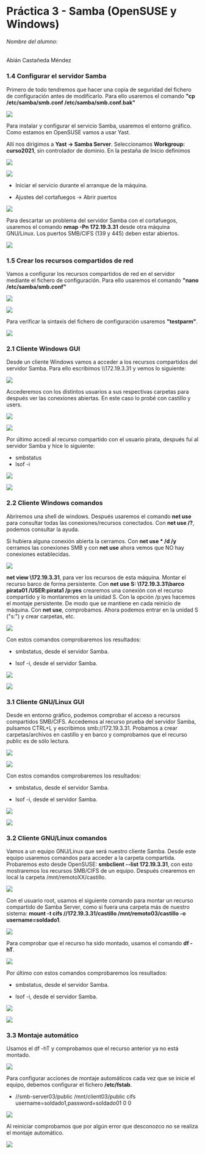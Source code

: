 # Práctica 3 - Samba (OpenSUSE y Windows)

###### Nombre del alumno:
Abián Castañeda Méndez

### 1.4 Configurar el servidor Samba

Primero de todo tendremos que hacer una copia de seguridad del fichero de configuración antes de modificarlo. Para ello usaremos el comando **"cp /etc/samba/smb.conf /etc/samba/smb.conf.bak"**

![](Images/1.4.1.png)

Para instalar y configurar el servicio Samba, usaremos el entorno gráfico. Como estamos en OpenSUSE vamos a usar Yast.

Allí nos dirigimos a **Yast -> Samba Server**. Seleccionamos **Workgroup: curso2021**, sin controlador de dominio. En la pestaña de Inicio definimos

![](Images/1.4.2.png)

![](Images/1.4.3.png)

* Iniciar el servicio durante el arranque de la máquina.

* Ajustes del cortafuegos -> Abrir puertos

![](Images/1.4.4.png)

Para descartar un problema del servidor Samba con el cortafuegos, usaremos el comando **nmap -Pn 172.19.3.31** desde otra máquina GNU/Linux. Los puertos SMB/CIFS (139 y 445) deben estar abiertos.

![](Images/1.4.png)


### 1.5 Crear los recursos compartidos de red

Vamos a configurar los recursos compartidos de red en el servidor mediante el fichero de configuración. Para ello usaremos el comando **"nano /etc/samba/smb.conf"**

![](Images/1.5.png)

![](Images/1.5.2.png)

Para verificar la sintaxis del fichero de configuración usaremos **"testparm"**.

![](Images/1.5.3.png)

### 2.1 Cliente Windows GUI

Desde un cliente Windows vamos a acceder a los recursos compartidos del servidor Samba. Para ello escribimos \\\172.19.3.31 y vemos lo siguiente:

![](Images/2.1.1.png)

Accederemos con los distintos usuarios a sus respectivas carpetas para después ver las conexiones abiertas. En este caso lo probé con castillo y users.

![](Images/2.1.2.png)


![](Images/2.1.3.png)

Por último accedí al recurso compartido con el usuario pirata, después fuí al servidor Samba y hice lo siguiente:

* smbstatus
* lsof -i

![](Images/2.1.4.png)

![](Images/2.1.5.png)

### 2.2 Cliente Windows comandos


Abriremos una shell de windows. Después usaremos el comando **net use** para consultar todas las conexiones/recursos conectados. Con **net use /?**, podemos consultar la ayuda.


Si hubiera alguna conexión abierta la cerramos. Con **net use * /d /y** cerramos las conexiones SMB y con **net use** ahora vemos que NO hay conexiones establecidas.

![](Images/2.2.1.png)


**net view \\172.19.3.31**, para ver los recursos de esta máquina. Montar el recurso barco de forma persistente. Con **net use S: \\172.19.3.31\barco pirata01  /USER:pirata1 /p:yes** crearemos una conexión con el recurso compartido y lo montaremos en la unidad S. Con la opción /p:yes hacemos el montaje persistente. De modo que se mantiene en cada reinicio de máquina. Con **net use**, comprobamos. Ahora podemos entrar en la unidad S ("s:") y crear carpetas, etc.

![](Images/2.2.2.png)

Con estos comandos comprobaremos los resultados:

* smbstatus, desde el servidor Samba.

* lsof -i, desde el servidor Samba.

![](Images/2.2.3.png)

![](Images/2.2.4.png)

### 3.1 Cliente GNU/Linux GUI

Desde en entorno gráfico, podemos comprobar el acceso a recursos compartidos SMB/CIFS. Accedemos al recurso prueba del servidor Samba, pulsamos CTRL+L y escribimos smb://172.19.3.31. Probamos a crear carpetas/archivos en castillo y en barco y comprobamos que el recurso public es de sólo lectura.

![](Images/3.1.1.png)

![](Images/3.1.2.1.png)

Con estos comandos comprobaremos los resultados:

* smbstatus, desde el servidor Samba.

* lsof -i, desde el servidor Samba.

![](Images/3.1.2.png)

![](Images/3.1.3.png)

### 3.2 Cliente GNU/Linux comandos

Vamos a un equipo GNU/Linux que será nuestro cliente Samba. Desde este equipo usaremos comandos para acceder a la carpeta compartida. Probaremos esto desde OpenSUSE: **smbclient --list 172.19.3.31**, con esto mostraremos los recursos SMB/CIFS de un equipo. Después crearemos en local la carpeta /mnt/remotoXX/castillo.


![](Images/3.2.1.png)

Con el usuario root, usamos el siguiente comando para montar un recurso compartido de Samba Server, como si fuera una carpeta más de nuestro sistema: **mount -t cifs //172.19.3.31/castillo /mnt/remoto03/castillo -o username=soldado1**.

![](Images/3.2.2.png)

Para comprobar que el recurso ha sido montado, usamos el comando **df -hT**.

![](Images/3.2.3.png)

Por último con estos comandos comprobaremos los resultados:

* smbstatus, desde el servidor Samba.

* lsof -i, desde el servidor Samba.

![](Images/3.2.4.png)

![](Images/3.2.5.png)

### 3.3 Montaje automático

Usamos el df -hT y comprobamos que el recurso anterior ya no está montado.

![](Images/3.3.1.png)


Para configurar acciones de montaje automáticos cada vez que se inicie el equipo, debemos configurar el fichero **/etc/fstab**.

* //smb-server03/public /mnt/client03/public cifs username=soldado1,password=soldado01 0 0

![](Images/3.3.2.png)

Al reiniciar comprobamos que por algún error que desconozco no se realiza el montaje automático.

![](Images/3.3.3.png)
